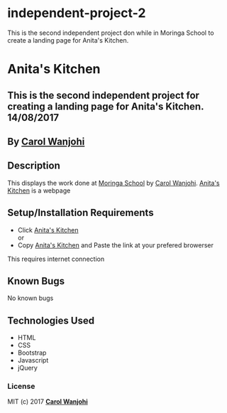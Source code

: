 # independent-project-2
This is the second independent project don while in Moringa School to create a landing page for Anita's Kitchen.
# Anita's Kitchen

## This is the second independent project for creating a landing page for Anita's Kitchen. 14/08/2017

## By **[Carol Wanjohi](https://github.com/carolwanjohi)**

## Description

This displays the work done at [Moringa School](http://moringaschool.com/) by [Carol Wanjohi](https://github.com/carolwanjohi). [Anita's Kitchen]() is a webpage 

## Setup/Installation Requirements

* Click [Anita's Kitchen]() <br/>
  or <br/>
* Copy [Anita's Kitchen]() and  Paste the link at your prefered browerser

This requires internet connection

## Known Bugs

No known bugs

## Technologies Used

* HTML
* CSS
* Bootstrap
* Javascript
* jQuery

### License

MIT (c) 2017 **[Carol Wanjohi](https://github.com/carolwanjohi)**
